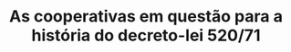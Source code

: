 ---
ref: sol-030-0253
title: As cooperativas em questão para a história do decreto-lei 520/71
author_name: [Acácio Santos]
publisher: [Seara Nova]
year: y1972
origin: Portugal
formats: [book, book-cover]
disciplines: [graphic-design, typography]
tags: [Cadernos Seara Nova]
layout: artifact
status: complete
published: true
image_count: 
date_added: 2023-06-18
batch: /feira-do-livro-23
---